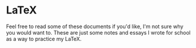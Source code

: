 # LaTeX

Feel free to read some of these documents if you'd like, I'm not sure why you would want to. These are just some notes and essays I wrote for school as a way to practice my LaTeX.
